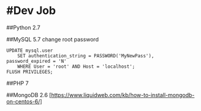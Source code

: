 #Dev Job
======
##Python 2.7

##MySQL 5.7
change root password

	UPDATE mysql.user
	    SET authentication_string = PASSWORD('MyNewPass'), password_expired = 'N'
	    WHERE User = 'root' AND Host = 'localhost';
	FLUSH PRIVILEGES;

##PHP 7

##MongoDB 2.6
[https://www.liquidweb.com/kb/how-to-install-mongodb-on-centos-6/]
